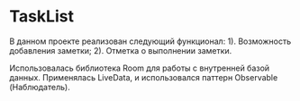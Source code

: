 # TaskList

В данном проекте реализован следующий функционал:
1). Возможность добавления заметки; 
2). Отметка о выполнении заметки.

Использовалась библиотека Room для работы с внутренней базой данных. Применялась LiveData, и использовался паттерн Observable (Наблюдатель).
